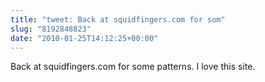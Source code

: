 ```yaml
---
title: "tweet: Back at squidfingers.com for som"
slug: "8192848823"
date: "2010-01-25T14:12:25+00:00"
---
```

Back at squidfingers.com for some patterns. I love this site.